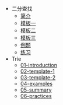 - 二分查找
    - [简介](/BinarySearch/01-introduction.md)
    - [模板一](/BinarySearch/02-template-1.md)
    - [模板二](/BinarySearch/03-template-2.md)
    - [模板三](/BinarySearch/04-template-3.md)
    - [例题](/BinarySearch/05-examples.md)
    - [练习](/BinarySearch/06-practices.md)
- Trie
    - [01-introduction](/Trie/01-introduction.md)
    - [02-template-1](/Trie/02-template-1.md)
    - [03-template-2](/Trie/03-template-2.md)
    - [04-examples](/Trie/04-examples.md)
    - [05-summary](/Trie/05-summary.md)
    - [06-practices](/Trie/06-practices.md)





